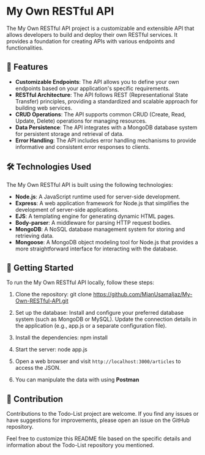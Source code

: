 # My Own RESTful API

The My Own RESTful API project is a customizable and extensible API that allows developers to build and deploy their own RESTful services. It provides a foundation for creating APIs with various endpoints and functionalities.

## 🌟 Features

- **Customizable Endpoints**: The API allows you to define your own endpoints based on your application's specific requirements.
- **RESTful Architecture**: The API follows REST (Representational State Transfer) principles, providing a standardized and scalable approach for building web services.
- **CRUD Operations**: The API supports common CRUD (Create, Read, Update, Delete) operations for managing resources.
- **Data Persistence**: The API integrates with a MongoDB database system for persistent storage and retrieval of data.
- **Error Handling**: The API includes error handling mechanisms to provide informative and consistent error responses to clients.

## 🛠️ Technologies Used

The My Own RESTful API is built using the following technologies:

- **Node.js**: A JavaScript runtime used for server-side development.
- **Express**: A web application framework for Node.js that simplifies the development of server-side applications.
- **EJS**: A templating engine for generating dynamic HTML pages.
- **Body-parser**: A middleware for parsing HTTP request bodies.
- **MongoDB**: A NoSQL database management system for storing and retrieving data.
- **Mongoose**: A MongoDB object modeling tool for Node.js that provides a more straightforward interface for interacting with the database.

## 🚀 Getting Started

To run the My Own RESTful API locally, follow these steps:

1. Clone the repository:
git clone https://github.com/MianUsamaIjaz/My-Own-RESTful-API.git

2. Set up the database:
Install and configure your preferred database system (such as MongoDB or MySQL).
Update the connection details in the application (e.g., app.js or a separate configuration file).

3. Install the dependencies:
npm install

4. Start the server:
node app.js

5. Open a web browser and visit `http://localhost:3000/articles` to access the JSON.

6. You can manipulate the data with using **Postman**

## 🤝 Contribution

Contributions to the Todo-List project are welcome. If you find any issues or have suggestions for improvements, please open an issue on the GitHub repository.

Feel free to customize this README file based on the specific details and information about the Todo-List repository you mentioned.
